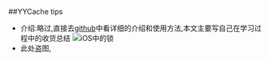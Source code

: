 ##YYCache  tips
* 介绍:略过,直接去[github](https://github.com/ibireme/YYCache)中看详细的介绍和使用方法,本文主要写自己在学习过程中的收货总结
 ![iOS中的锁](http://blog.ibireme.com/wp-content/uploads/2016/01/lock_benchmark.png)
* 此处盗图,